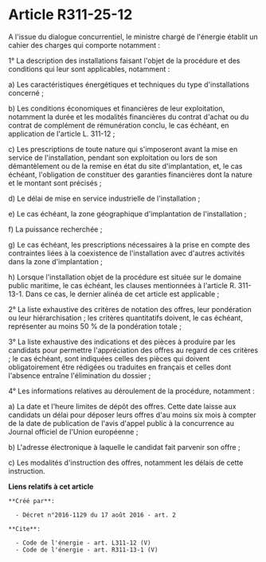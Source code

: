 # Article R311-25-12

A l'issue du dialogue concurrentiel, le ministre chargé de l'énergie établit un cahier des charges qui comporte notamment : 

1° La description des installations faisant l'objet de la procédure et des conditions qui leur sont applicables, notamment : 

a) Les caractéristiques énergétiques et techniques du type d'installations concerné ; 

b) Les conditions économiques et financières de leur exploitation, notamment la durée et les modalités financières du contrat
d'achat ou du contrat de complément de rémunération conclu, le cas échéant, en application de l'article L. 311-12 ; 

c) Les prescriptions de toute nature qui s'imposeront avant la mise en service de l'installation, pendant son exploitation ou
lors de son démantèlement ou de la remise en état du site d'implantation, et, le cas échéant, l'obligation de constituer des
garanties financières dont la nature et le montant sont précisés ; 

d) Le délai de mise en service industrielle de l'installation ; 

e) Le cas échéant, la zone géographique d'implantation de l'installation ; 

f) La puissance recherchée ; 

g) Le cas échéant, les prescriptions nécessaires à la prise en compte des contraintes liées à la coexistence de
l'installation avec d'autres activités dans la zone d'implantation ; 

h) Lorsque l'installation objet de la procédure est située sur le domaine public maritime, le cas échéant, les clauses
mentionnées à l'article R. 311-13-1. Dans ce cas, le dernier alinéa de cet article est applicable ; 

2° La liste exhaustive des critères de notation des offres, leur pondération ou leur hiérarchisation ; les critères
quantitatifs doivent, le cas échéant, représenter au moins 50 % de la pondération totale ; 

3° La liste exhaustive des indications et des pièces à produire par les candidats pour permettre l'appréciation des offres au
regard de ces critères ; le cas échéant, sont indiquées celles des pièces qui doivent obligatoirement être rédigées ou
traduites en français et celles dont l'absence entraîne l'élimination du dossier ; 

4° Les informations relatives au déroulement de la procédure, notamment : 

a) La date et l'heure limites de dépôt des offres. Cette date laisse aux candidats un délai pour déposer leurs offres d'au
moins six mois à compter de la date de publication de l'avis d'appel public à la concurrence au Journal officiel de l'Union
européenne ; 

b) L'adresse électronique à laquelle le candidat fait parvenir son offre ; 

c) Les modalités d'instruction des offres, notamment les délais de cette instruction.

**Liens relatifs à cet article**

	**Créé par**:

	  - Décret n°2016-1129 du 17 août 2016 - art. 2

	**Cite**:

	  - Code de l'énergie - art. L311-12 (V)
	  - Code de l'énergie - art. R311-13-1 (V)
